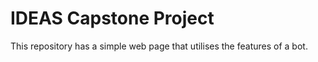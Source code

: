 # IDEAS Capstone Project

This repository has a simple web page that utilises the features of a bot.